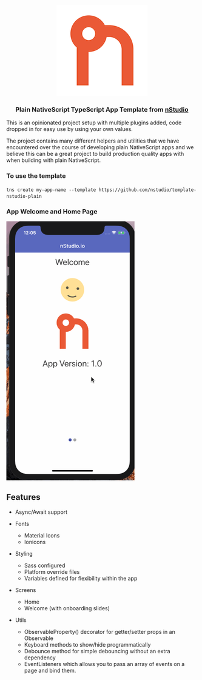 <p align="center">
  <a href="https://nstudio.io">
    <img src="/assets/images/nstudio.png" alt="nStudio Logo"></a>
</p>

<p align="center">
  <h3 align="center">Plain NativeScript TypeScript App Template from 
    <a href="https://nstudio.io">nStudio</a>
  </h3>
</p>

This is an opinionated project setup with multiple plugins added, code dropped in for easy use by using your own values.

The project contains many different helpers and utilities that we have encountered over the course of developing plain NativeScript apps and we believe this can be a great project to build production quality apps with when building with plain NativeScript.

### To use the template

`tns create my-app-name --template https://github.com/nstudio/template-nstudio-plain`

### App Welcome and Home Page

![App Demo Gif](assets/images/app.gif)

## Features

* Async/Await support

* Fonts

  * Material Icons
  * Ionicons

* Styling

  * Sass configured
  * Platform override files
  * Variables defined for flexibility within the app

* Screens

  * Home
  * Welcome (with onboarding slides)

* Utils
  * ObservableProperty() decorator for getter/setter props in an Observable
  * Keyboard methods to show/hide programmatically
  * Debounce method for simple debouncing without an extra dependency
  * EventListeners which allows you to pass an array of events on a page and bind them.

